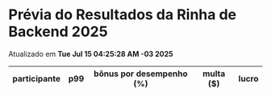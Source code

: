 # Prévia do Resultados da Rinha de Backend 2025
Atualizado em **Tue Jul 15 04:25:28 AM -03 2025**


| participante | p99 | bônus por desempenho (%) | multa ($) | lucro |
| -- | -- | -- | -- | -- |
